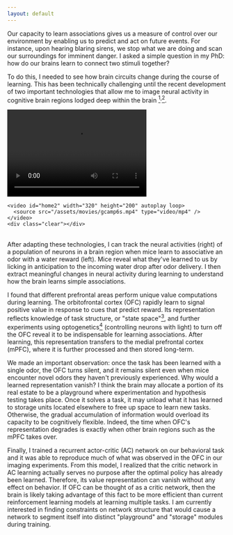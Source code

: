 ```yaml
---
layout: default
---
```


Our capacity to learn associations gives us a measure of control over our environment by enabling us to predict and act on future events. For instance, upon hearing blaring sirens, we stop what we are doing and scan our surroundings for imminent danger. I asked a simple question in my PhD: how do our brains learn to connect two stimuli together?

To do this, I needed to see how brain circuits change during the course of learning. This has been technically challenging until the recent development of two important technologies that allow me to image neural activity in cognitive brain regions lodged deep within the brain [<sup>1</sup>](https://www.nature.com/articles/nature12354)<sup>,</sup>[<sup>2</sup>](https://www.nature.com/articles/nn.3329).

<div id="wrapper">
    <video id="home1" width="320" height="200" autoplay loop>
      <source src="/assets/movies/behavior.mp4" type="video/mp4" />
    </video>

    <video id="home2" width="320" height="200" autoplay loop>
      <source src="/assets/movies/gcamp6s.mp4" type="video/mp4" />
    </video>
    <div class="clear"></div>
</div>

<br/>
After adapting these technologies, I can track the neural activities (right) of a population of neurons in a brain region when mice learn to associative an odor with a water reward (left). Mice reveal what they've learned to us by licking in anticipation to the incoming water drop after odor delivery. I then extract meaningful changes in neural activity during learning to understand how the brain learns simple associations.

I found that different prefrontal areas perform unique value computations during learning. The orbitofrontal cortex (OFC) rapidly learn to signal positive value in response to cues that predict reward. Its representation reflects knowledge of task structure, or "state space"[<sup>3</sup>](https://www.sciencedirect.com/science/article/pii/S0896627313010398), and further experiments using optogenetics[<sup>4</sup>](https://www.nature.com/articles/nn1525) (controlling neurons with light) to turn off the OFC reveal it to be indispensable for learning associations. After learning, this representation transfers to the medial prefrontal cortex (mPFC), where it is further processed and then stored long-term.

We made an important observation: once the task has been learned with a single odor, the OFC turns silent, and it remains silent even when mice encounter novel odors they haven't previously experienced. Why would a learned representation vanish? I think the brain may allocate a portion of its real estate to be a playground where experimentation and hypothesis testing takes place. Once it solves a task, it may unload what it has learned to storage units located elsewhere to free up space to learn new tasks. Otherwise, the gradual accumulation of information would overload its capacity to be cognitively flexible. Indeed, the time when OFC's representation degrades is exactly when other brain regions such as the mPFC takes over.

Finally, I trained a recurrent actor-critic (AC) network on our behavioral task and it was able to reproduce much of what was observed in the OFC in our imaging experiments. From this model, I realized that the critic network in AC learning actually serves no purpose after the optimal policy has already been learned. Therefore, its value representation can vanish without any effect on behavior. If OFC can be thought of as a critic network, then the brain is likely taking advantage of this fact to be more efficient than current reinforcement learning models at learning multiple tasks. I am currently interested in finding constraints on network structure that would cause a network to segment itself into distinct "playground" and "storage" modules during training.

<!-- I then adapted this technology to

1. Genetically engineered calcium indicators that convert voltage into light. Instead of listening to waveforms, we directly visualize neural activity through changes in fluorescence. This allows us to track the neural activity of a large population of neurons across time.

2. Microendoscopic lenses. Brain regions thought to underlie associative learning are lodged deep within, and can't be imaged through any conventional methods that only scan the brain surface. But if we implant a lens through the cranium until it is directly on top of these regions, we can see what neurons below are doing. -->
